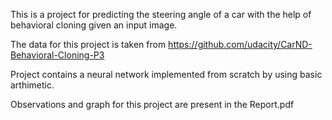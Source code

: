 This is a project for predicting the steering angle of a car with the help of behavioral cloning given an input image.

The data for this project is taken from https://github.com/udacity/CarND-Behavioral-Cloning-P3

Project contains a neural network implemented from scratch by using basic arthimetic.

Observations and graph for this project are present in the Report.pdf
